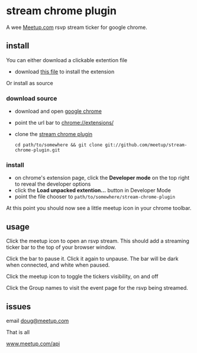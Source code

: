 # stream chrome plugin

A wee [Meetup.com](http://meetup.com) rsvp stream ticker for google chrome.

## install

You can either download a clickable extention file

   * download [this file](https://github.com/downloads/meetup/stream-chrome-plugin/mu-stream.crx) to install the extension

Or install as source

### download source

  * download and open [google chrome](http://www.google.com/chrome/)
  * point the url bar to [chrome://extensions/](chrome://extensions/)
  * clone the [stream chrome plugin](https://github.com/meetup/stream-chrome-plugin)

    `cd path/to/somewhere && git clone git://github.com/meetup/stream-chrome-plugin.git`

### install

  * on chrome's extension page, click the **Developer mode** on the top right to reveal the developer options
  * click the **Load unpacked extention...** button in Developer Mode
  * point the file chooser to `path/to/somewhere/stream-chrome-plugin`

At this point you should now see a little meetup icon in your chrome toolbar.

## usage

 Click the meetup icon to open an rsvp stream. This should add a streaming ticker bar to the
 top of your browser window.

 Click the bar to pause it. Click it again to unpause. The bar will be dark when connected, and white when paused.

 Click the meetup icon to toggle the tickers visibility, on and off

 Click the Group names to visit the event page for the rsvp being streamed.

## issues

email doug@meetup.com

That is all

www.meetup.com/api
